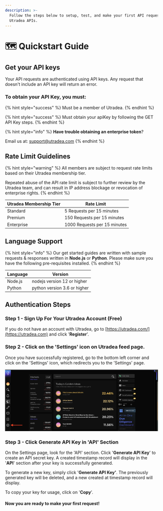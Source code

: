 ```yaml
---
description: >-
  Follow the steps below to setup, test, and make your first API request with
  Utradea APIs.
---
```


# 🗺 Quickstart Guide

## Get your API keys

Your API requests are authenticated using API keys. Any request that doesn't include an API key will return an error.

### **To obtain your API Key, you must:**

{% hint style="success" %}
Must be a member of Utradea.
{% endhint %}

{% hint style="success" %}
Must obtain your apiKey by following the GET API Key steps.
{% endhint %}

{% hint style="info" %}
**Have trouble obtaining an enterprise token**?

Email us at: support@utradea.com
{% endhint %}

## **Rate Limit Guidelines**

{% hint style="warning" %}
All members are subject to request rate limits based on their Utradea membership tier.

Repeated abuse of the API rate limit is subject to further review by the Utradea team, and can result in IP address blockage or revocation of enterprise rights.
{% endhint %}

| Utradea Membership Tier | Rate Limit                    |
| ----------------------- | ----------------------------- |
| Standard                | 5  Requests per 15 minutes    |
| Premium                 | 150 Requests per 15 minutes   |
| Enterprise              | 1000 Requests per 15 minutes  |

## Language Support

{% hint style="info" %}
Our get started guides are written with sample requests & responses written in **Node.js** or **Python**. Please make sure you have the following pre-requisites installed.
{% endhint %}

| Language | Version                      |
| -------- | ---------------------------- |
| Node.js  | nodejs version 12 or higher  |
| Python   | python version 3.6 or higher |

## Authentication Steps

### Step 1 - Sign Up For Your Utradea Account (Free)

If you do not have an account with Utradea, go to [https://utradea.com/](https://utradea.com) and click '**Register**'.

### Step 2 - Click on the 'Settings' icon on Utradea feed page.

Once you have successfully registered, go to the bottom left corner and click on the 'Settings' icon, which redirects you to the 'Settings' page.

![](.gitbook/assets/image.png)

### **Step 3 - Click Generate API Key in 'API' Section**

On the Settings page, look for the 'API' section. Click '**Generate API Key**' to create an API secret key. A created timestamp record will display in the '**API**' section after your key is successfully generated.

To generate a new key, simply click '**Generate API Key'**. The previously generated key will be deleted, and a new created at timestamp record will display.

To copy your key for usage, click on '**Copy**'.&#x20;

#### **Now you are ready to make your first request!**
